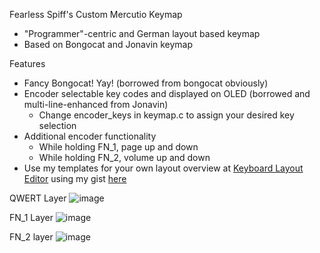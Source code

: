 Fearless Spiff's Custom Mercutio Keymap
  - "Programmer"-centric and German layout based keymap
  - Based on Bongocat and Jonavin keymap

Features
  - Fancy Bongocat! Yay! (borrowed from bongocat obviously)
  - Encoder selectable key codes and displayed on OLED (borrowed and multi-line-enhanced from Jonavin)
    - Change encoder_keys in keymap.c to assign your desired key selection
  - Additional encoder functionality 
    - While holding FN_1, page up and down
    - While holding FN_2, volume up and down
  - Use my templates for your own layout overview at [Keyboard Layout Editor](http://www.keyboard-layout-editor.com) using my gist [here](https://gist.github.com/FearlessSpiff)

QWERT Layer
![image](https://user-images.githubusercontent.com/1927259/148683284-04932e15-a34d-451e-b657-335780033f36.png)

FN_1 Layer
![image](https://user-images.githubusercontent.com/1927259/148683299-f2c80403-3f29-4ba8-9fc4-957729f30b05.png)

FN_2 layer
![image](https://user-images.githubusercontent.com/1927259/148683306-364bc59c-b41b-4092-b93b-d7b4fc58567b.png)



